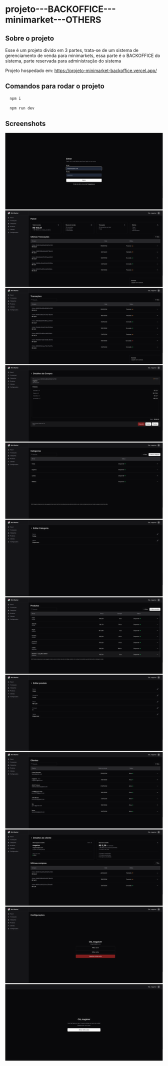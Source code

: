# projeto---BACKOFFICE---minimarket---OTHERS

## Sobre o projeto
Esse é um projeto divido em 3 partes, trata-se de um sistema de gerenciamento de venda para minimarkets, essa parte é o BACKOFFICE do sistema, parte reservada para administração do sistema

Projeto hospedado em: https://projeto-minimarket-backoffice.vercel.app/

## Comandos para rodar o projeto

```bash
  npm i
```
```bash
  npm run dev
```

## Screenshots
![App Screenshot](/public/picture_01.png)
![App Screenshot](/public/picture_02.png)
![App Screenshot](/public/picture_03.png)
![App Screenshot](/public/picture_04.png)
![App Screenshot](/public/picture_05.png)
![App Screenshot](/public/picture_06.png)
![App Screenshot](/public/picture_07.png)
![App Screenshot](/public/picture_08.png)
![App Screenshot](/public/picture_09.png)
![App Screenshot](/public/picture_10.png)
![App Screenshot](/public/picture_11.png)
![App Screenshot](/public/picture_12.png)
